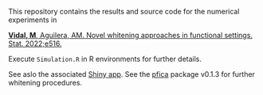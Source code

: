 This repository contains the results and source code for the numerical experiments in

[**Vidal, M**, Aguilera, AM. Novel whitening approaches in functional settings. Stat. 2022;e516.]( https://doi.org/10.1002/sta4.516)

Execute `Simulation.R` in R environments for further details.

See aslo the associated [Shiny app](https://mvidal.shinyapps.io/whitening/). See the [pfica](https://github.com/m-vidal/pfica) package v0.1.3 for further whitening procedures.
